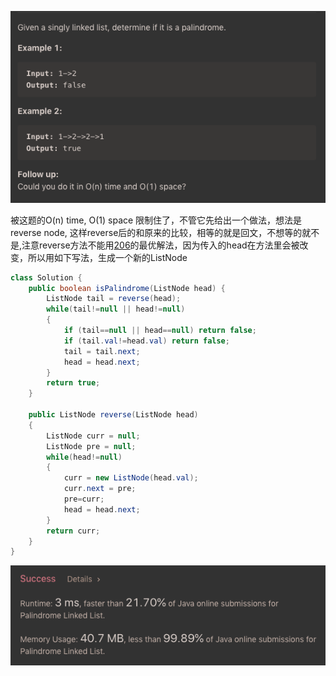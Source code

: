 ![GitHub Logo](/image/234.1.png)

被这题的O(n) time, O(1) space 限制住了，不管它先给出一个做法，想法是reverse node, 这样reverse后的和原来的比较，相等的就是回文，不想等的就不是,注意reverse方法不能用<a href="">206</a>的最优解法，因为传入的head在方法里会被改变，所以用如下写法，生成一个新的ListNode

```java
class Solution {
    public boolean isPalindrome(ListNode head) {
        ListNode tail = reverse(head);
        while(tail!=null || head!=null)
        {
            if (tail==null || head==null) return false;
            if (tail.val!=head.val) return false;
            tail = tail.next;
            head = head.next;
        }
        return true;
    }
    
    public ListNode reverse(ListNode head)
    {        
        ListNode curr = null;
        ListNode pre = null;
        while(head!=null)
        {
            curr = new ListNode(head.val);
            curr.next = pre;
            pre=curr;
            head = head.next;
        }
        return curr;
    }
}
```

![GitHub Logo](/image/234.2.png)